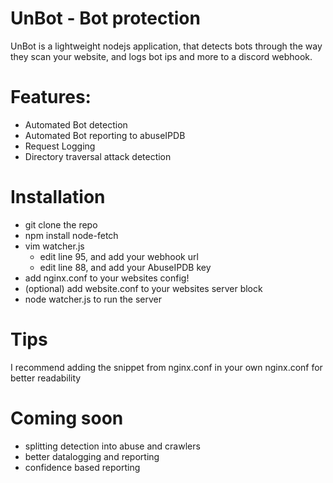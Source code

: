 # UnBot - Bot protection
UnBot is a lightweight nodejs application, that detects bots through the way they scan your website, and logs bot ips and more to a discord webhook.

# Features:
- Automated Bot detection
- Automated Bot reporting to abuseIPDB
- Request Logging
- Directory traversal attack detection

# Installation
- git clone the repo
- npm install node-fetch
- vim watcher.js
  - edit line 95, and add your webhook url
  - edit line 88, and add your AbuseIPDB key
- add nginx.conf to your websites config!
- (optional) add website.conf to your websites server block
- node watcher.js to run the server
# Tips
I recommend adding the snippet from nginx.conf in your own nginx.conf for better readability
# Coming soon
- splitting detection into abuse and crawlers
- better datalogging and reporting
- confidence based reporting
